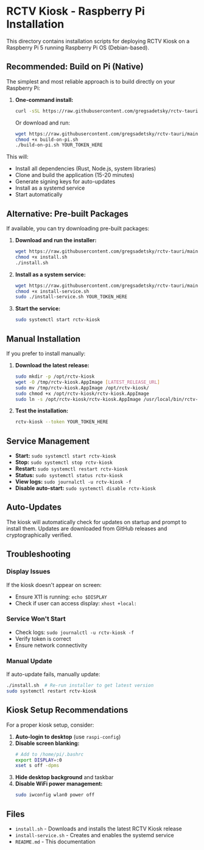 # RCTV Kiosk - Raspberry Pi Installation

This directory contains installation scripts for deploying RCTV Kiosk on a Raspberry Pi 5 running Raspberry Pi OS (Debian-based).

## Recommended: Build on Pi (Native)

The simplest and most reliable approach is to build directly on your Raspberry Pi:

1. **One-command install:**
   ```bash
   curl -sSL https://raw.githubusercontent.com/gregsadetsky/rctv-tauri/refs/heads/main/_raspi-files/build-on-pi.sh | bash -s YOUR_TOKEN_HERE
   ```

   Or download and run:
   ```bash
   wget https://raw.githubusercontent.com/gregsadetsky/rctv-tauri/main/_raspi-files/build-on-pi.sh
   chmod +x build-on-pi.sh
   ./build-on-pi.sh YOUR_TOKEN_HERE
   ```

This will:
- Install all dependencies (Rust, Node.js, system libraries)
- Clone and build the application (15-20 minutes)
- Generate signing keys for auto-updates
- Install as a systemd service
- Start automatically

## Alternative: Pre-built Packages

If available, you can try downloading pre-built packages:

1. **Download and run the installer:**
   ```bash
   wget https://raw.githubusercontent.com/gregsadetsky/rctv-tauri/main/_raspi-files/install.sh
   chmod +x install.sh
   ./install.sh
   ```

2. **Install as a system service:**
   ```bash
   wget https://raw.githubusercontent.com/gregsadetsky/rctv-tauri/main/_raspi-files/install-service.sh
   chmod +x install-service.sh
   sudo ./install-service.sh YOUR_TOKEN_HERE
   ```

3. **Start the service:**
   ```bash
   sudo systemctl start rctv-kiosk
   ```

## Manual Installation

If you prefer to install manually:

1. **Download the latest release:**
   ```bash
   sudo mkdir -p /opt/rctv-kiosk
   wget -O /tmp/rctv-kiosk.AppImage [LATEST_RELEASE_URL]
   sudo mv /tmp/rctv-kiosk.AppImage /opt/rctv-kiosk/
   sudo chmod +x /opt/rctv-kiosk/rctv-kiosk.AppImage
   sudo ln -s /opt/rctv-kiosk/rctv-kiosk.AppImage /usr/local/bin/rctv-kiosk
   ```

2. **Test the installation:**
   ```bash
   rctv-kiosk --token YOUR_TOKEN_HERE
   ```

## Service Management

- **Start:** `sudo systemctl start rctv-kiosk`
- **Stop:** `sudo systemctl stop rctv-kiosk`
- **Restart:** `sudo systemctl restart rctv-kiosk`
- **Status:** `sudo systemctl status rctv-kiosk`
- **View logs:** `sudo journalctl -u rctv-kiosk -f`
- **Disable auto-start:** `sudo systemctl disable rctv-kiosk`

## Auto-Updates

The kiosk will automatically check for updates on startup and prompt to install them. Updates are downloaded from GitHub releases and cryptographically verified.

## Troubleshooting

### Display Issues
If the kiosk doesn't appear on screen:
- Ensure X11 is running: `echo $DISPLAY`
- Check if user can access display: `xhost +local:`

### Service Won't Start
- Check logs: `sudo journalctl -u rctv-kiosk -f`
- Verify token is correct
- Ensure network connectivity

### Manual Update
If auto-update fails, manually update:
```bash
./install.sh  # Re-run installer to get latest version
sudo systemctl restart rctv-kiosk
```

## Kiosk Setup Recommendations

For a proper kiosk setup, consider:

1. **Auto-login to desktop** (use `raspi-config`)
2. **Disable screen blanking:**
   ```bash
   # Add to /home/pi/.bashrc
   export DISPLAY=:0
   xset s off -dpms
   ```
3. **Hide desktop background** and taskbar
4. **Disable WiFi power management:**
   ```bash
   sudo iwconfig wlan0 power off
   ```

## Files

- `install.sh` - Downloads and installs the latest RCTV Kiosk release
- `install-service.sh` - Creates and enables the systemd service
- `README.md` - This documentation
